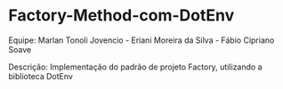 # Factory-Method-com-DotEnv

Equipe: Marlan Tonoli Jovencio - Eriani Moreira da Silva - Fábio Cipriano Soave

Descrição: Implementação do padrão de projeto Factory, utilizando a biblioteca DotEnv
